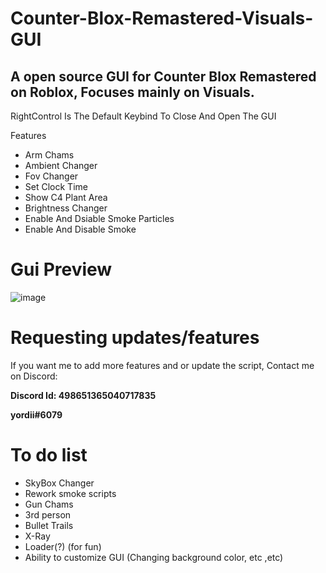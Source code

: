 # Counter-Blox-Remastered-Visuals-GUI #
## A open source GUI for Counter Blox Remastered on Roblox, Focuses mainly on Visuals.

RightControl Is The Default Keybind To Close And Open The GUI

Features

* Arm Chams
* Ambient Changer
* Fov Changer
* Set Clock Time
* Show C4 Plant Area 
* Brightness Changer
* Enable And Dsiable Smoke Particles
* Enable And Disable Smoke

# Gui Preview #
![image](https://user-images.githubusercontent.com/80932924/206889948-6e429e9e-56cf-44d9-be75-ee394f541a14.png)

# Requesting updates/features #
If you want me to add more features and or update the script, Contact me on Discord:

**Discord Id: 498651365040717835**

**yordii#6079**

# To do list #
* SkyBox Changer
* Rework smoke scripts
* Gun Chams
* 3rd person
* Bullet Trails 
* X-Ray
* Loader(?) (for fun)
* Ability to customize GUI (Changing background color, etc ,etc)
